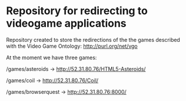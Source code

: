 Repository for redirecting to videogame applications
===================

Repository created to store the redirections of the the games described with the Video Game Ontology: http://purl.org/net/vgo

At the moment we have three games:

/games/asteroids -> http://52.31.80.76/HTML5-Asteroids/

/games/coil -> http://52.31.80.76/Coil/

/games/browserquest -> http://52.31.80.76:8000/
